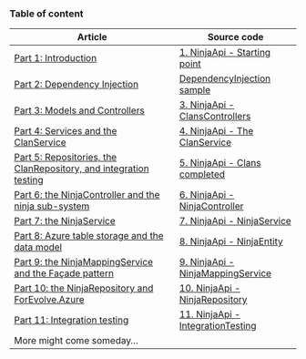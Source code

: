 ### Table of content

<table class="table table-striped table-hover">
    <thead class="thead-inverse">
        <tr>
            <th>Article</th>
            <th>Source code</th>
        </tr>
    </thead>
    <tbody>
        <tr>
            <td><a href="/en/articles/2017/08/11/design-patterns-web-api-service-and-repository-part-1/">Part 1: Introduction</a></td>
            <td><a href="https://github.com/ForEvolve/ForEvolve.Blog.Samples/tree/master/1.%20NinjaApi%20-%20Starting%20point">1. NinjaApi - Starting point</a></td>
        </tr>
        <tr>
            <td><a href="/en/articles/2017/08/14/design-patterns-web-api-service-and-repository-part-2/">Part 2: Dependency Injection</a></td>
            <td><a href="https://github.com/ForEvolve/ForEvolve.Blog.Samples/tree/master/DependencyInjection">DependencyInjection sample</a></td>
        </tr>
        <tr>
            <td><a href="/en/articles/2017/08/17/design-patterns-web-api-service-and-repository-part-3/">Part 3: Models and Controllers</a></td>
            <td><a href="https://github.com/ForEvolve/ForEvolve.Blog.Samples/tree/master/3.%20NinjaApi%20-%20ClansControllers">3. NinjaApi - ClansControllers</a></td>
        </tr>
        <tr>
            <td><a href="/en/articles/2017/08/22/design-patterns-web-api-service-and-repository-part-4/">Part 4: Services and the ClanService</a></td>
            <td><a href="https://github.com/ForEvolve/ForEvolve.Blog.Samples/tree/master/4.%20NinjaApi%20-%20The%20ClanService">4. NinjaApi - The ClanService</a></td>
        </tr>
        <tr>
            <td><a href="/en/articles/2017/08/25/design-patterns-web-api-service-and-repository-part-5/">Part 5: Repositories, the ClanRepository, and integration testing</a></td>
            <td><a href="https://github.com/ForEvolve/ForEvolve.Blog.Samples/tree/master/5.%20NinjaApi%20-%20Clans%20completed">5. NinjaApi - Clans completed</a></td>
        </tr>
        <tr>
            <td><a href="/en/articles/2017/08/30/design-patterns-web-api-service-and-repository-part-6/">Part 6: the NinjaController and the ninja sub-system</a></td>
            <td><a href="https://github.com/ForEvolve/ForEvolve.Blog.Samples/tree/master/6.%20NinjaApi%20-%20NinjaController">6. NinjaApi - NinjaController</a></td>
        </tr>
        <tr>
            <td><a href="/en/articles/2017/09/04/design-patterns-web-api-service-and-repository-part-7/">Part 7: the NinjaService</a></td>
            <td><a href="https://github.com/ForEvolve/ForEvolve.Blog.Samples/tree/master/7.%20NinjaApi%20-%20NinjaService">7. NinjaApi - NinjaService</a></td>
        </tr>
        <tr>
            <td><a href="/en/articles/2017/09/07/design-patterns-web-api-service-and-repository-part-8/">Part 8: Azure table storage and the data model</a></td>
            <td><a href="https://github.com/ForEvolve/ForEvolve.Blog.Samples/tree/master/8.%20NinjaApi%20-%20NinjaEntity">8. NinjaApi - NinjaEntity</a></td>
        </tr>
        <tr>
            <td><a href="/en/articles/2017/09/11/design-patterns-web-api-service-and-repository-part-9/">Part 9: the NinjaMappingService and the Façade pattern</a></td>
            <td><a href="https://github.com/ForEvolve/ForEvolve.Blog.Samples/tree/master/9.%20NinjaApi%20-%20NinjaMappingService">9. NinjaApi - NinjaMappingService</a></td>
        </tr>
        <tr>
            <td><a href="/en/articles/2017/09/14/design-patterns-web-api-service-and-repository-part-10/">Part 10: the NinjaRepository and ForEvolve.Azure</a></td>
            <td><a href="https://github.com/ForEvolve/ForEvolve.Blog.Samples/tree/master/10.%20NinjaApi%20-%20NinjaRepository">10. NinjaApi - NinjaRepository</a></td>
        </tr>
        <tr>
            <td><a href="/en/articles/2017/10/02/design-patterns-web-api-service-and-repository-part-11/">Part 11: Integration testing</a></td>
            <td><a href="https://github.com/ForEvolve/ForEvolve.Blog.Samples/tree/master/11.%20NinjaApi%20-%20IntegrationTesting">11. NinjaApi - IntegrationTesting</a></td>
        </tr>
        <tr>
            <td>More might come someday…</td>
            <td>&nbsp;</td>
        </tr>
    </tbody>
</table>
